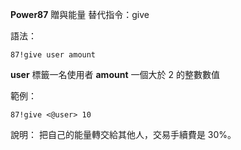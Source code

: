 **Power87** 贈與能量
替代指令：give

語法：
```
87!give user amount
```
__user__ 標籤一名使用者
__amount__ 一個大於 2 的整數數值

範例：
```
87!give <@user> 10
```
說明：
把自己的能量轉交給其他人，交易手續費是 30%。
